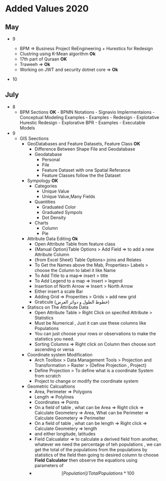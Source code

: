 # Added Values 2020

## May

- 9

  - BPM => Business Project ReEngineering + Hurestics for Redesign
  - Clustring using K-Mean algorithm **Ok**
  - 17th part of Quraan **OK**
  - Traweeh => **Ok**
  - Working on JWT and security dotnet core => **Ok**

- 10

## July

- 8
  - BPM Sections **OK** - BPMN Notations - Signavio Implermentaions - Conceptual Modeling Examples - Examples - Redesign - Explotative Hurestic Redesign - Explorative BPR - Examples - Executable Models
- 9
  - GIS Seections
    - GeoDatabases and Feature Datasets, Feature Class **OK**
      - Difference Between Shape File and Geodatabase
      - Geodatabase
        - Personal
        - File
        - Feature Dataset with one Spatial Referance
        - Feature Classes follow the the Dataset
    - Sympology **OK**
      - Categories
        - Unique Value
        - Unique Value,Many Fields
      - Quantities
        - Graduated Color
        - Graduated Sympols
        - Dot Density
      - Charts
        - Column
        - Pie
    - Attribute Data Editing **Ok**
      - Open Attribute Table from feature class
      - {Manual Option}Table Options > Add Field => to add a new Attribute Column
      - {from Excel Sheet} Table Options> joins and Relates
      - To Get the Names above the Mab, Properties> Labels > choose the Column to label it like Name
      - To Add Title to a map=> insert > title
      - To Add Legend to a map => Insert > legend
      - Insertion of North Arrow => Insert > North Arrow
      - Either insert a scale Bar
      - Adding Grid => Properities > Grids > add new grid
      - Graticule (خطوط الطول و دوائر العرض)
    - Statiscs on The Attribute Data
      - Open Attribute Table > Right Click on specifed Attribute > Statistics
      - Must be Numerical , Just it can use these columns like Populations
      - You can just choose your rows or observations to make the statistics you need.
      - Sorting Columns => Right click on Column then choose sort ascending or versa
    - Coordinate system Modification
      - Arch Toolbox > Data Management Tools > Projection and Transformation > Raster > {Define Projection , Project}
      - Define Projection > To define what is a coordinate System from scratch
      - Project to change or modify the coordinate system
    - Geometric Calcualtions
      - Area, Perimeter => Polygons
      - Length => Polylines
      - Coordinates => Points
      - On a field of table , what can be Area => Right click => Calculate Geometery => Area, What can be Perimeter => Calculate Geometery => Perimeiter
      - On a field of table , what can be length => Right click => Calculate Geometery => length
      - and either longitude, latitudes
      - Field Calcualator => to calculate a derived field from another, whatever we need the percentage of teh populations , we can get the total of the populations from the populations by statistics of the field then going to desired column to choose **Field Calculator** then observe the equations using parameters of
      - $$[Population]/{Total Populations} *100$$
